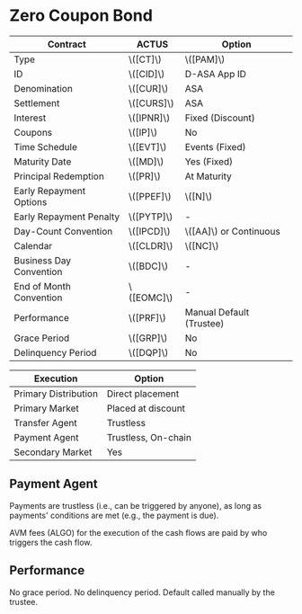# Zero Coupon Bond

| Contract                | ACTUS        | Option                   |
|-------------------------|--------------|--------------------------|
| Type                    | \\([CT]\\)   | \\([PAM]\\)              |
| ID                      | \\([CID]\\)  | D-ASA App ID             |
| Denomination            | \\([CUR]\\)  | ASA                      |
| Settlement              | \\([CURS]\\) | ASA                      |
| Interest                | \\([IPNR]\\) | Fixed (Discount)         |
| Coupons                 | \\([IP]\\)   | No                       |
| Time Schedule           | \\([EVT]\\)  | Events (Fixed)           |
| Maturity Date           | \\([MD]\\)   | Yes (Fixed)              |
| Principal Redemption    | \\([PR]\\)   | At Maturity              |
| Early Repayment Options | \\([PPEF]\\) | \\([N]\\)                |
| Early Repayment Penalty | \\([PYTP]\\) | -                        |
| Day-Count Convention    | \\([IPCD]\\) | \\([AA]\\) or Continuous |
| Calendar                | \\([CLDR]\\) | \\([NC]\\)               |
| Business Day Convention | \\([BDC]\\)  | -                        |
| End of Month Convention | \\([EOMC]\\) | -                        |
| Performance             | \\([PRF]\\)  | Manual Default (Trustee) |
| Grace Period            | \\([GRP]\\)  | No                       |
| Delinquency Period      | \\([DQP]\\)  | No                       |

| Execution            | Option              |
|----------------------|---------------------|
| Primary Distribution | Direct placement    |
| Primary Market       | Placed at discount  |
| Transfer Agent       | Trustless           |
| Payment Agent        | Trustless, On-chain |
| Secondary Market     | Yes                 |

## Payment Agent

Payments are trustless (i.e., can be triggered by anyone), as long as payments'
conditions are met (e.g., the payment is due).

AVM fees (ALGO) for the execution of the cash flows are paid by who triggers the
cash flow.

## Performance

No grace period. No delinquency period. Default called manually by the trustee.
